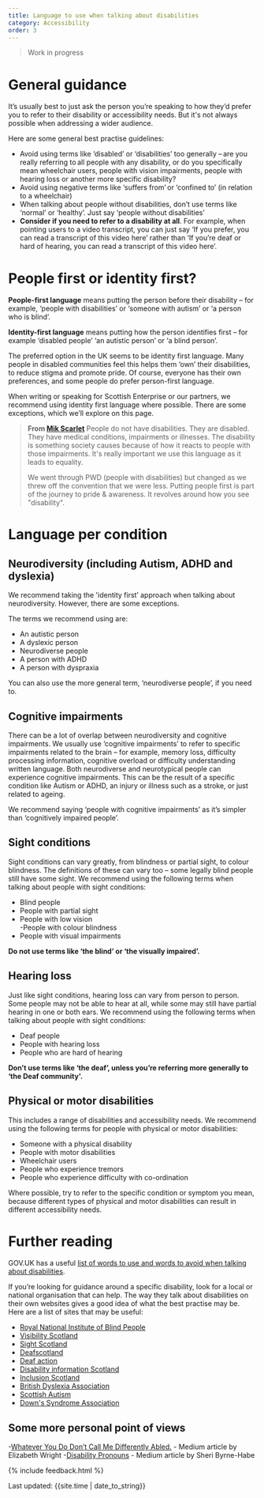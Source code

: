 ```yaml
---
title: Language to use when talking about disabilities  
category: Accessibility
order: 3
---
```


<blockquote class="red">
  <p>Work in progress</p>
</blockquote>

# General guidance 

It’s usually best to just ask the person you’re speaking to how they’d prefer you to refer to their disability or accessibility needs. But it's not always possible when addressing a wider audience.

Here are some general best practise guidelines: 

- Avoid using terms like ‘disabled’ or ‘disabilities’ too generally – are you really referring to all people with any disability, or do you specifically mean wheelchair users, people with vision impairments, people with hearing loss or another more specific disability?  
- Avoid using negative terms like ‘suffers from’ or ‘confined to’ (in relation to a wheelchair) 
- When talking about people without disabilities, don’t use terms like ‘normal’ or ‘healthy’. Just say ‘people without disabilities’ 
- **Consider if you need to refer to a disability at all**. For example, when pointing users to a video transcript, you can just say ‘If you prefer, you can read a transcript of this video here’ rather than ‘If you’re deaf or hard of hearing, you can read a transcript of this video here’.  

 
# People first or identity first? 

**People-first language** means putting the person before their disability – for example, ‘people with disabilities’ or ‘someone with autism’ or ‘a person who is blind’.  

**Identity-first language** means putting how the person identifies first – for example ‘disabled people’ ‘an autistic person’ or ‘a blind person’. 

The preferred option in the UK seems to be identity first language. Many people in disabled communities feel this helps them ‘own’ their disabilities, to reduce stigma and promote pride. Of course, everyone has their own preferences, and some people do prefer person-first language. 

When writing or speaking for Scottish Enterprise or our partners, we recommend using identity first language where possible. There are some exceptions, which we’ll explore on this page.  

> **From [Mik Scarlet](https://twitter.com/MikScarlet/status/1319557794643718146)**
> People do not have disabilities. They are disabled. They have medical conditions, impairments or illnesses. The disability is something society causes because of how it reacts to people with those impairments. 
>It's really important we use this language as it leads to equality. 
>
> We went through PWD (people with disabilities) but changed as we threw off the convention that we were less. Putting people first is part of the journey to pride & awareness. It revolves around how you see "disability". 


 
# Language per condition
## Neurodiversity (including Autism, ADHD and dyslexia) 

We recommend taking the 'identity first’ approach when talking about neurodiversity. However, there are some exceptions.  

The terms we recommend using are: 

- An autistic person 
- A dyslexic person 
- Neurodiverse people  
- A person with ADHD 
- A person with dyspraxia  

You can also use the more general term, ‘neurodiverse people’, if you need to.  

 

## Cognitive impairments 

There can be a lot of overlap between neurodiversity and cognitive impairments. We usually use ‘cognitive impairments’ to refer to specific impairments related to the brain – for example, memory loss, difficulty processing information, cognitive overload or difficulty understanding written language. Both neurodiverse and neurotypical people can experience cognitive impairments. This can be the result of a specific condition like Autism or ADHD, an injury or illness such as a stroke, or just related to ageing.   

We recommend saying ‘people with cognitive impairments’ as it’s simpler than ‘cognitively impaired people’.  

 

## Sight conditions 

Sight conditions can vary greatly, from blindness or partial sight, to colour blindness. The definitions of these can vary too – some legally blind people still have some sight. We recommend using the following terms when talking about people with sight conditions: 

- Blind people  
- People with partial sight  
- People with low vision  
 -People with colour blindness 
- People with visual impairments  

**Do not use terms like ‘the blind’ or ‘the visually impaired’.**

 

## Hearing loss 

Just like sight conditions, hearing loss can vary from person to person. Some people may not be able to hear at all, while some may still have partial hearing in one or both ears. We recommend using the following terms when talking about people with sight conditions: 

- Deaf people 
- People with hearing loss  
- People who are hard of hearing  

**Don’t use terms like ‘the deaf’, unless you’re referring more generally to ‘the Deaf community'.**

 
## Physical or motor disabilities 

This includes a range of disabilities and accessibility needs. We recommend using the following terms for people with physical or motor disabilities: 

- Someone with a physical disability  
- People with motor disabilities  
- Wheelchair users 
- People who experience tremors 
- People who experience difficulty with co-ordination  

Where possible, try to refer to the specific condition or symptom you mean, because different types of physical and motor disabilities can result in different accessibility needs.  

 

# Further reading 

GOV.UK has a useful [list of words to use and words to avoid when talking about disabilities](https://www.gov.uk/government/publications/inclusive-communication/inclusive-language-words-to-use-and-avoid-when-writing-about-disability#words-to-use-and-avoid).  

If you’re looking for guidance around a specific disability, look for a local or national organisation that can help. The way they talk about disabilities on their own websites gives a good idea of what the best practise may be. Here are a list of sites that may be useful: 

- [Royal National Institute of Blind People](https://www.rnib.org.uk/)
- [Visibility Scotland](https://visibilityscotland.org.uk/)
- [Sight Scotland](https://sightscotland.org.uk/)
- [Deafscotland](https://deafscotland.org/) 
- [Deaf action](https://www.deafaction.org/) 
- [Disability information Scotland](https://www.disabilityscot.org.uk/)   
- [Inclusion Scotland](https://inclusionscotland.org/) 
- [British Dyslexia Association](https://www.bdadyslexia.org.uk/advice/employers/creating-a-dyslexia-friendly-workplace/dyslexia-friendly-style-guide) 
- [Scottish Autism](https://www.scottishautism.org/)
- [Down's Syndrome Association](https://www.downs-syndrome.org.uk/news/mum-launches-new-language-cards/)

## Some more personal point of views
-[Whatever You Do Don’t Call Me Differently Abled.](https://medium.com/swlh/whatever-you-do-dont-call-me-differently-abled-d947ac029801) - Medium article by Elizabeth Wright
-[Disability Pronouns](https://medium.com/age-of-awareness/disability-pronouns-bb7e04b890f3) - Medium article by Sheri Byrne-Habe

{% include feedback.html %}
<div>Last updated: {{site.time | date_to_string}}</div>
